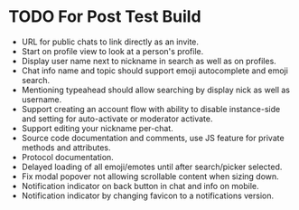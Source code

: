 TODO For Post Test Build
========================

 - URL for public chats to link directly as an invite.
 - Start on profile view to look at a person's profile.
 - Display user name next to nickname in search as well as on profiles.
 - Chat info name and topic should support emoji autocomplete and emoji search.
 - Mentioning typeahead should allow searching by display nick as well as username.
 - Support creating an account flow with ability to disable instance-side and setting for auto-activate or moderator activate.
 - Support editing your nickname per-chat.
 - Source code documentation and comments, use JS feature for private methods and attributes.
 - Protocol documentation.
 - Delayed loading of all emoji/emotes until after search/picker selected.
 - Fix modal popover not allowing scrollable content when sizing down.
 - Notification indicator on back button in chat and info on mobile.
 - Notification indicator by changing favicon to a notifications version.
